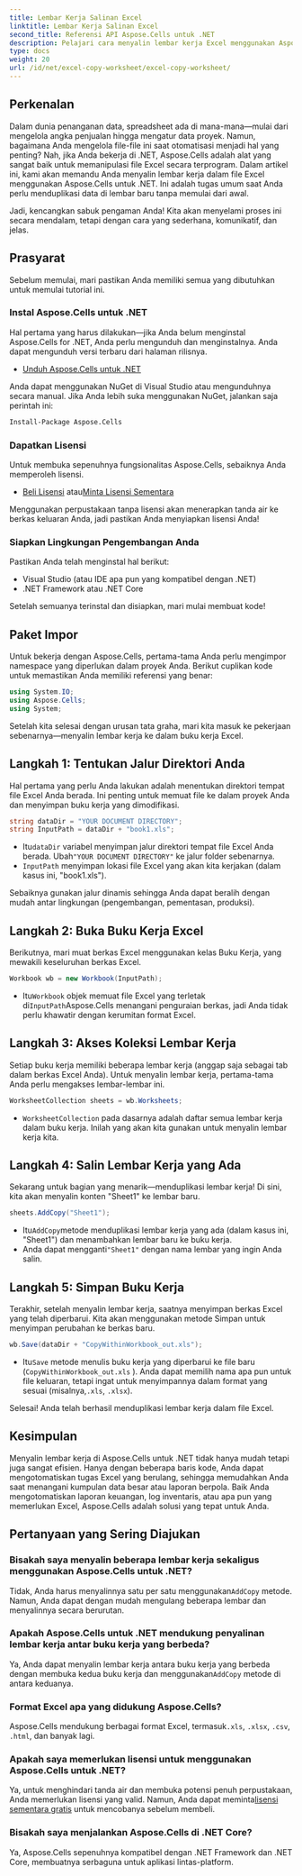```yaml
---
title: Lembar Kerja Salinan Excel
linktitle: Lembar Kerja Salinan Excel
second_title: Referensi API Aspose.Cells untuk .NET
description: Pelajari cara menyalin lembar kerja Excel menggunakan Aspose.Cells untuk .NET dengan panduan langkah demi langkah yang mudah diikuti ini. Ideal untuk pengembang .NET yang ingin mengotomatiskan tugas Excel.
type: docs
weight: 20
url: /id/net/excel-copy-worksheet/excel-copy-worksheet/
---
```

## Perkenalan

Dalam dunia penanganan data, spreadsheet ada di mana-mana—mulai dari mengelola angka penjualan hingga mengatur data proyek. Namun, bagaimana Anda mengelola file-file ini saat otomatisasi menjadi hal yang penting? Nah, jika Anda bekerja di .NET, Aspose.Cells adalah alat yang sangat baik untuk memanipulasi file Excel secara terprogram. Dalam artikel ini, kami akan memandu Anda menyalin lembar kerja dalam file Excel menggunakan Aspose.Cells untuk .NET. Ini adalah tugas umum saat Anda perlu menduplikasi data di lembar baru tanpa memulai dari awal.

Jadi, kencangkan sabuk pengaman Anda! Kita akan menyelami proses ini secara mendalam, tetapi dengan cara yang sederhana, komunikatif, dan jelas.

## Prasyarat

Sebelum memulai, mari pastikan Anda memiliki semua yang dibutuhkan untuk memulai tutorial ini.

### Instal Aspose.Cells untuk .NET
Hal pertama yang harus dilakukan—jika Anda belum menginstal Aspose.Cells for .NET, Anda perlu mengunduh dan menginstalnya. Anda dapat mengunduh versi terbaru dari halaman rilisnya.

- [Unduh Aspose.Cells untuk .NET](https://releases.aspose.com/cells/net/)

Anda dapat menggunakan NuGet di Visual Studio atau mengunduhnya secara manual. Jika Anda lebih suka menggunakan NuGet, jalankan saja perintah ini:

```bash
Install-Package Aspose.Cells
```

### Dapatkan Lisensi
Untuk membuka sepenuhnya fungsionalitas Aspose.Cells, sebaiknya Anda memperoleh lisensi.

- [Beli Lisensi](https://purchase.aspose.com/buy) atau[Minta Lisensi Sementara](https://purchase.aspose.com/temporary-license/)

Menggunakan perpustakaan tanpa lisensi akan menerapkan tanda air ke berkas keluaran Anda, jadi pastikan Anda menyiapkan lisensi Anda!

### Siapkan Lingkungan Pengembangan Anda
Pastikan Anda telah menginstal hal berikut:
- Visual Studio (atau IDE apa pun yang kompatibel dengan .NET)
- .NET Framework atau .NET Core

Setelah semuanya terinstal dan disiapkan, mari mulai membuat kode!

## Paket Impor

Untuk bekerja dengan Aspose.Cells, pertama-tama Anda perlu mengimpor namespace yang diperlukan dalam proyek Anda. Berikut cuplikan kode untuk memastikan Anda memiliki referensi yang benar:

```csharp
using System.IO;
using Aspose.Cells;
using System;
```

Setelah kita selesai dengan urusan tata graha, mari kita masuk ke pekerjaan sebenarnya—menyalin lembar kerja ke dalam buku kerja Excel.

## Langkah 1: Tentukan Jalur Direktori Anda
Hal pertama yang perlu Anda lakukan adalah menentukan direktori tempat file Excel Anda berada. Ini penting untuk memuat file ke dalam proyek Anda dan menyimpan buku kerja yang dimodifikasi.

```csharp
string dataDir = "YOUR DOCUMENT DIRECTORY";
string InputPath = dataDir + "book1.xls";
```

-  Itu`dataDir` variabel menyimpan jalur direktori tempat file Excel Anda berada. Ubah`"YOUR DOCUMENT DIRECTORY"` ke jalur folder sebenarnya.
- `InputPath` menyimpan lokasi file Excel yang akan kita kerjakan (dalam kasus ini, "book1.xls").

Sebaiknya gunakan jalur dinamis sehingga Anda dapat beralih dengan mudah antar lingkungan (pengembangan, pementasan, produksi).

## Langkah 2: Buka Buku Kerja Excel
Berikutnya, mari muat berkas Excel menggunakan kelas Buku Kerja, yang mewakili keseluruhan berkas Excel.

```csharp
Workbook wb = new Workbook(InputPath);
```

-  Itu`Workbook` objek memuat file Excel yang terletak di`InputPath`Aspose.Cells menangani penguraian berkas, jadi Anda tidak perlu khawatir dengan kerumitan format Excel.

## Langkah 3: Akses Koleksi Lembar Kerja
Setiap buku kerja memiliki beberapa lembar kerja (anggap saja sebagai tab dalam berkas Excel Anda). Untuk menyalin lembar kerja, pertama-tama Anda perlu mengakses lembar-lembar ini.

```csharp
WorksheetCollection sheets = wb.Worksheets;
```

- `WorksheetCollection` pada dasarnya adalah daftar semua lembar kerja dalam buku kerja. Inilah yang akan kita gunakan untuk menyalin lembar kerja kita.

## Langkah 4: Salin Lembar Kerja yang Ada
Sekarang untuk bagian yang menarik—menduplikasi lembar kerja! Di sini, kita akan menyalin konten "Sheet1" ke lembar baru.

```csharp
sheets.AddCopy("Sheet1");
```

-  Itu`AddCopy`metode menduplikasi lembar kerja yang ada (dalam kasus ini, "Sheet1") dan menambahkan lembar baru ke buku kerja.
-  Anda dapat mengganti`"Sheet1"` dengan nama lembar yang ingin Anda salin.

## Langkah 5: Simpan Buku Kerja
Terakhir, setelah menyalin lembar kerja, saatnya menyimpan berkas Excel yang telah diperbarui. Kita akan menggunakan metode Simpan untuk menyimpan perubahan ke berkas baru.

```csharp
wb.Save(dataDir + "CopyWithinWorkbook_out.xls");
```

-  Itu`Save` metode menulis buku kerja yang diperbarui ke file baru (`CopyWithinWorkbook_out.xls` ). Anda dapat memilih nama apa pun untuk file keluaran, tetapi ingat untuk menyimpannya dalam format yang sesuai (misalnya,`.xls`, `.xlsx`).

Selesai! Anda telah berhasil menduplikasi lembar kerja dalam file Excel.

## Kesimpulan

Menyalin lembar kerja di Aspose.Cells untuk .NET tidak hanya mudah tetapi juga sangat efisien. Hanya dengan beberapa baris kode, Anda dapat mengotomatiskan tugas Excel yang berulang, sehingga memudahkan Anda saat menangani kumpulan data besar atau laporan berpola. Baik Anda mengotomatiskan laporan keuangan, log inventaris, atau apa pun yang memerlukan Excel, Aspose.Cells adalah solusi yang tepat untuk Anda.

## Pertanyaan yang Sering Diajukan

### Bisakah saya menyalin beberapa lembar kerja sekaligus menggunakan Aspose.Cells untuk .NET?
 Tidak, Anda harus menyalinnya satu per satu menggunakan`AddCopy` metode. Namun, Anda dapat dengan mudah mengulang beberapa lembar dan menyalinnya secara berurutan.

### Apakah Aspose.Cells untuk .NET mendukung penyalinan lembar kerja antar buku kerja yang berbeda?
 Ya, Anda dapat menyalin lembar kerja antara buku kerja yang berbeda dengan membuka kedua buku kerja dan menggunakan`AddCopy` metode di antara keduanya.

### Format Excel apa yang didukung Aspose.Cells?
 Aspose.Cells mendukung berbagai format Excel, termasuk`.xls`, `.xlsx`, `.csv`, `.html`, dan banyak lagi.

### Apakah saya memerlukan lisensi untuk menggunakan Aspose.Cells untuk .NET?
 Ya, untuk menghindari tanda air dan membuka potensi penuh perpustakaan, Anda memerlukan lisensi yang valid. Namun, Anda dapat meminta[lisensi sementara gratis](https://purchase.aspose.com/temporary-license) untuk mencobanya sebelum membeli.

### Bisakah saya menjalankan Aspose.Cells di .NET Core?
Ya, Aspose.Cells sepenuhnya kompatibel dengan .NET Framework dan .NET Core, membuatnya serbaguna untuk aplikasi lintas-platform.
